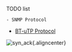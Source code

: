 
TODO list
```
- SNMP Protocol

```

- [BT-uTP Protocol](http://www.bittorrent.org/beps/bep_0029.html)


![syn_ack](https://user-images.githubusercontent.com/15623089/45482545-5dfc0480-b789-11e8-87ce-b335925c3d28.png){.aligncenter}


```

```
